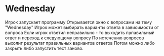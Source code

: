 # Wednesday
Игрок запускает программу
Открывается окно с вопросами на тему "Wednesday"
Игрок может выбирать варианты ответа в зависимости от вопроса
Если игрок ответил неправильно - то выходить прпавильный ответ и переход к следующему вопросу
По истечению вопросов выхолит результат правильных вариантов ответов
Потом можно либо закрыть либо запустить тест заново.
